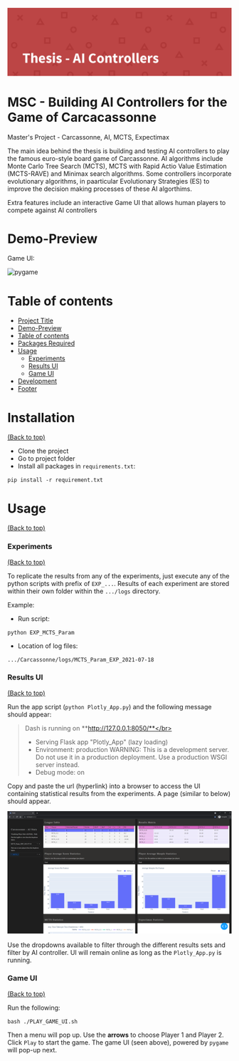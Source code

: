 <!-- Add banner here -->
![Banner](https://github.com/chiefSim/MSc_Carcassonne_AI/blob/main/readme-editor/banner.png)

# MSC - Building AI Controllers for the Game of Carcacassonne
Master's Project - Carcassonne, AI, MCTS, Expectimax

<!-- Add buttons here -->

<!-- Describe your project in brief -->

The main idea behind the thesis is building and testing AI controllers to play the famous euro-style board game of Carcassonne. AI algorithms include Monte Carlo Tree Search (MCTS), MCTS with Rapid Actio Value Estimation (MCTS-RAVE) and Minimax search algorithms. Some controllers incorporate evolutionary algorithms, in paarticular Evolutionary Strategies (ES) to improve the decision making processes of these AI algorthims.

Extra features include an interactive Game UI that allows human players to compete against AI controllers


# Demo-Preview

<!-- Add a demo for your project -->

<!-- After you have written about your project, it is a good idea to have a demo/preview(**video/gif/screenshots** are good options) of your project so that people can know what to expect in your project. You could also add the demo in the previous section with the product description. -->
Game UI:

<!-- [menu](https://github.com/chiefSim/MSc_Carcassonne_AI/blob/main/readme-editor/menu.gif) -->
![pygame](https://github.com/chiefSim/MSc_Carcassonne_AI/blob/main/readme-editor/pygame.gif)


# Table of contents

- [Project Title](#project-title)
- [Demo-Preview](#demo-preview)
- [Table of contents](#table-of-contents)
- [Packages Required](#packages-required)
- [Usage](#usage)
    - [Experiments](#experiments)
    - [Results UI](#results-ui)
    - [Game UI](#game-ui)
- [Development](#development)
- [Footer](#footer)

# Installation
[(Back to top)](#table-of-contents)

* Clone the project
* Go to project folder
* Install all packages in `requirements.txt`:

```
pip install -r requirement.txt
```


# Usage
[(Back to top)](#table-of-contents)


### Experiments
[(Back to top)](#table-of-contents)

To replicate the results from any of the experiments, just execute any of the python scripts with prefix of `EXP_...`. Results of each experiment are stored within their own folder within the `.../logs` directory.

Example:

* Run script:

```
python EXP_MCTS_Param
```
* Location of log files:

```
.../Carcassonne/logs/MCTS_Param_EXP_2021-07-18
```

### Results UI
[(Back to top)](#table-of-contents)

Run the app script (`python Plotly_App.py`) and the following message should appear:

> Dash is running on **http://127.0.0.1:8050/**</br>
> * Serving Flask app "Plotly_App" (lazy loading)
> * Environment: production
>   WARNING: This is a development server. Do not use it in a production deployment.
>   Use a production WSGI server instead.
> * Debug mode: on

Copy and paste the url (hyperlink) into a browser to access the UI containing statistical results from the experiments. A page (similar to below) should appear.

![results_ui](https://github.com/chiefSim/MSc_Carcassonne_AI/blob/main/readme-editor/results_ui.PNG)

Use the dropdowns available to filter through the different results sets and filter by AI controller. UI will remain online as long as the `Plotly_App.py` is running.


### Game UI
[(Back to top)](#table-of-contents)

Run the following:

```
bash ./PLAY_GAME_UI.sh
```

Then a menu will pop up. Use the **arrows** to choose Player 1 and Player 2. Click `Play` to start the game. The game UI (seen above), powered by `pygame` will pop-up next.
